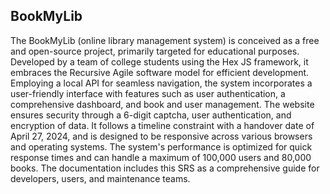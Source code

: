 BookMyLib
--
The BookMyLib (online library management system) is conceived as a free and open-source project, primarily targeted for educational purposes. 
Developed by a team of college students using the Hex JS framework, it embraces the Recursive Agile software model for efficient development. 
Employing a local API for seamless navigation, the system incorporates a user-friendly interface with features such as user authentication, 
a comprehensive dashboard, and book and user management. 
The website ensures security through a 6-digit captcha, user authentication, and encryption of data. It follows a timeline constraint with 
a handover date of April 27, 2024, and is designed to be responsive across various browsers and operating systems. The system's performance 
is optimized for quick response times and can handle a maximum of 100,000 users and 80,000 books. The documentation includes this SRS as a 
comprehensive guide for developers, users, and maintenance teams.
